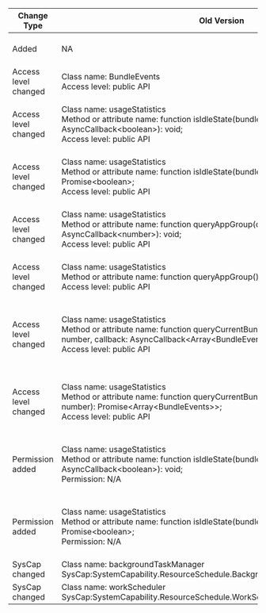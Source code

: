 | Change Type | Old Version | New Version | d.ts File |
| ---- | ------ | ------ | -------- |
|Added|NA|Class name: WorkInfo<br>Method or attribute name: parameters?: {[key: string]: number \| string \| boolean};|@ohos.resourceschedule.workScheduler.d.ts|
|Access level changed|Class name: BundleEvents<br>Access level: public API|Class name: BundleEvents<br>Access level: system API|@ohos.resourceschedule.usageStatistics.d.ts|
|Access level changed|Class name: usageStatistics<br>Method or attribute name: function isIdleState(bundleName: string, callback: AsyncCallback\<boolean>): void;<br>Access level: public API|Class name: usageStatistics<br>Method or attribute name: function isIdleState(bundleName: string, callback: AsyncCallback\<boolean>): void;<br>Access level: system API|@ohos.resourceschedule.usageStatistics.d.ts|
|Access level changed|Class name: usageStatistics<br>Method or attribute name: function isIdleState(bundleName: string): Promise\<boolean>;<br>Access level: public API|Class name: usageStatistics<br>Method or attribute name: function isIdleState(bundleName: string): Promise\<boolean>;<br>Access level: system API|@ohos.resourceschedule.usageStatistics.d.ts|
|Access level changed|Class name: usageStatistics<br>Method or attribute name: function queryAppGroup(callback: AsyncCallback\<number>): void;<br>Access level: public API|Class name: usageStatistics<br>Method or attribute name: function queryAppGroup(callback: AsyncCallback\<number>): void;<br>Access level: system API|@ohos.resourceschedule.usageStatistics.d.ts|
|Access level changed|Class name: usageStatistics<br>Method or attribute name: function queryAppGroup(): Promise\<number>;<br>Access level: public API|Class name: usageStatistics<br>Method or attribute name: function queryAppGroup(): Promise\<number>;<br>Access level: system API|@ohos.resourceschedule.usageStatistics.d.ts|
|Access level changed|Class name: usageStatistics<br>Method or attribute name: function queryCurrentBundleEvents(begin: number, end: number, callback: AsyncCallback\<Array\<BundleEvents>>): void;<br>Access level: public API|Class name: usageStatistics<br>Method or attribute name: function queryCurrentBundleEvents(begin: number, end: number, callback: AsyncCallback\<Array\<BundleEvents>>): void;<br>Access level: system API|@ohos.resourceschedule.usageStatistics.d.ts|
|Access level changed|Class name: usageStatistics<br>Method or attribute name: function queryCurrentBundleEvents(begin: number, end: number): Promise\<Array\<BundleEvents>>;<br>Access level: public API|Class name: usageStatistics<br>Method or attribute name: function queryCurrentBundleEvents(begin: number, end: number): Promise\<Array\<BundleEvents>>;<br>Access level: system API|@ohos.resourceschedule.usageStatistics.d.ts|
|Permission added|Class name: usageStatistics<br>Method or attribute name: function isIdleState(bundleName: string, callback: AsyncCallback\<boolean>): void;<br>Permission: N/A|Class name: usageStatistics<br>Method or attribute name: function isIdleState(bundleName: string, callback: AsyncCallback\<boolean>): void;<br>Permission: ohos.permission.BUNDLE_ACTIVE_INFO|@ohos.resourceschedule.usageStatistics.d.ts|
|Permission added|Class name: usageStatistics<br>Method or attribute name: function isIdleState(bundleName: string): Promise\<boolean>;<br>Permission: N/A|Class name: usageStatistics<br>Method or attribute name: function isIdleState(bundleName: string): Promise\<boolean>;<br>Permission: ohos.permission.BUNDLE_ACTIVE_INFO|@ohos.resourceschedule.usageStatistics.d.ts|
|SysCap changed|Class name: backgroundTaskManager<br>SysCap:SystemCapability.ResourceSchedule.BackgroundTaskManager.TransientTask|Class name: backgroundTaskManager<br>SysCap:N/A|@ohos.resourceschedule.backgroundTaskManager.d.ts|
|SysCap changed|Class name: workScheduler<br>SysCap:SystemCapability.ResourceSchedule.WorkScheduler|Class name: workScheduler<br>SysCap:N/A|@ohos.resourceschedule.workScheduler.d.ts|
